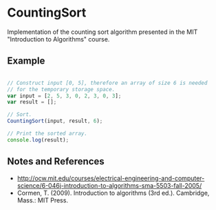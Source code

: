 ﻿# CountingSort
Implementation of the counting sort algorithm presented in the MIT "Introduction to Algorithms" course.

## Example

```javascript

// Construct input [0, 5], therefore an array of size 6 is needed
// for the temporary storage space.
var input = [2, 5, 3, 0, 2, 3, 0, 3];
var result = [];

// Sort.
CountingSort(input, result, 6);

// Print the sorted array.
console.log(result);

```

## Notes and References

* http://ocw.mit.edu/courses/electrical-engineering-and-computer-science/6-046j-introduction-to-algorithms-sma-5503-fall-2005/
* Cormen, T. (2009). Introduction to algorithms (3rd ed.). Cambridge, Mass.: MIT Press.



